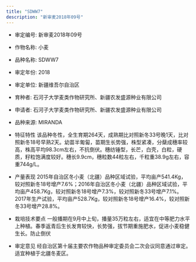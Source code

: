 ```yaml
---
title: "SDWW7"
description: "新审麦2018年09号"
---
```

* 审定编号:  新审麦2018年09号

*  作物名称:  小麦

*  品种名称:  SDWW7

*  审定年份:  2018

*  审定单位:  新疆维吾尔自治区

* 育种者:  石河子大学麦类作物研究所、新疆农发盛源种业有限公司

*  申请者:  石河子大学麦类作物研究所、新疆农发盛源种业有限公司

*  品种来源:  MIRANDA

*  特征特性
该品种冬性，全生育期264天，成熟期比对照新冬33号晚1天，比对照新冬18号早熟2天。幼苗半匍匐，苗期生长势强，株型紧凑，分蘖成穗率较高，株高平均98.3cm左右，不抗倒伏。穗纺锤型，长芒，白壳，白粒，硬质，籽粒饱满度较好。穗长9.9cm，穗粒数44粒左右，千粒重38.9g左右，容重744g/L。

*  产量表现
2015年自治区冬小麦（北疆）品种区域试验，平均亩产541.4Kg，较对照新冬18号增产7.6%；2016年自治区冬小麦（北疆）品种区域试验，平均亩产458.7Kg，较对照新冬18号增产7.3%，较对照新冬33号增产7.1%。2017年生产试验，平均亩产528.7Kg，较对照新冬18号增产16.4%，较对照新冬33号增产28.8%。

*  栽培技术要点
一般播期在9月中上旬，播量35万粒左右，适宜在中等肥力水平上种植。春季返青后生长发育较快，长势强，拔节期重施肥水，促进小麦稳健生长。防止倒伏

*  审定意见
经自治区第十届主要农作物品种审定委员会二次会议同意通过审定。适宜种植于北疆冬麦区。
